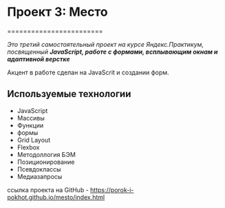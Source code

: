 # Проект 3: Место
========================

*Это третий самостоятельный проект на курсе Яндекс.Практикум, посвященный __JavaScript, работе с формами, всплывающим окнам и адаптивной верстке__*

Акцент в работе сделан на JavaScrit и создании форм.

## Используемые технологии

* JavaScript
* Массивы
* Функции
* формы
* Grid Layout
* Flexbox
* Методоллогия БЭМ
* Позиционирование
* Псевдоклассы
* Медиазапросы


ссылка проекта на GitHub - https://porok-i-pokhot.github.io/mesto/index.html
